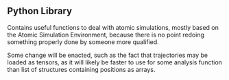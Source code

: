 ## Python Library ##

Contains useful functions to deal with atomic simulations, mostly based on the Atomic Simulation Environment, because there is no point redoing something properly done by someone more qualified.

Some change will be enacted, such as the fact that trajectories may be loaded as tensors, as it will likely be faster to use for some analysis function than list of structures containing positions as arrays.

